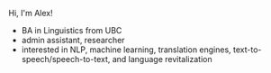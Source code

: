 Hi, I'm Alex! 
- BA in Linguistics from UBC
- admin assistant, researcher 
- interested in NLP, machine learning, translation engines, text-to-speech/speech-to-text, and language revitalization
